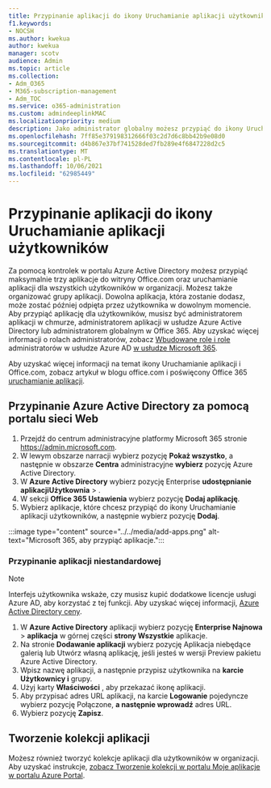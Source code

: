 ```yaml
---
title: Przypinanie aplikacji do ikony Uruchamianie aplikacji użytkowników
f1.keywords:
- NOCSH
ms.author: kwekua
author: kwekua
manager: scotv
audience: Admin
ms.topic: article
ms.collection:
- Adm_O365
- M365-subscription-management
- Adm_TOC
ms.service: o365-administration
ms.custom: admindeeplinkMAC
ms.localizationpriority: medium
description: Jako administrator globalny możesz przypiąć do ikony Uruchamianie aplikacji użytkowników maksymalnie trzy aplikacje.
ms.openlocfilehash: 7ff85e379198312666f03c2d7d6c8bb42b9e08d0
ms.sourcegitcommit: d4b867e37bf741528ded7fb289e4f6847228d2c5
ms.translationtype: MT
ms.contentlocale: pl-PL
ms.lasthandoff: 10/06/2021
ms.locfileid: "62985449"
---
```

# <a name="pin-apps-to-your-users-app-launcher"></a>Przypinanie aplikacji do ikony Uruchamianie aplikacji użytkowników

Za pomocą kontrolek w portalu Azure Active Directory możesz przypiąć maksymalnie trzy aplikacje do witryny Office.com oraz uruchamianie aplikacji dla wszystkich użytkowników w organizacji. Możesz także organizować grupy aplikacji. Dowolna aplikacja, która zostanie dodasz, może zostać później odpięta przez użytkownika w dowolnym momencie. Aby przypiąć aplikację dla użytkowników, musisz być administratorem aplikacji w chmurze, administratorem aplikacji w usłudze Azure Active Directory lub administratorem globalnym w Office 365. Aby uzyskać więcej informacji o rolach administratorów, zobacz [Wbudowane role i role](/azure/active-directory/roles/permissions-reference) administratorów w usłudze Azure AD [w usłudze Microsoft 365](../add-users/about-admin-roles.md). 

Aby uzyskać więcej informacji na temat ikony Uruchamianie aplikacji i Office.com, zobacz [](https://support.microsoft.com/office/79f12104-6fed-442f-96a0-eb089a3f476a) artykuł w blogu office.com i poświęcony Office 365 [uruchamianie aplikacji](https://techcommunity.microsoft.com/t5/office-365-blog/updates-to-office-com-and-the-office-365-app-launcher/ba-p/1150503).

## <a name="use-the-azure-active-directory-portal-to-pin-apps"></a>Przypinanie Azure Active Directory za pomocą portalu sieci Web

1. Przejdź do centrum administracyjne platformy Microsoft 365 stronie <a href="https://go.microsoft.com/fwlink/p/?linkid=2024339" target="_blank">https://admin.microsoft.com</a>.
2. W lewym obszarze narracji wybierz pozycję **Pokaż wszystko**, a następnie w obszarze **Centra** administracyjne **wybierz** pozycję Azure Active Directory.
3. W **Azure Active Directory** wybierz pozycję Enterprise **udostępnianie aplikacjiUżytkownia** > .
4. W sekcji **Office 365 Ustawienia** wybierz pozycję **Dodaj aplikację**.
5. Wybierz aplikacje, które chcesz przypiąć do ikony Uruchamianie aplikacji użytkowników, a następnie wybierz pozycję **Dodaj**.

:::image type="content" source="../../media/add-apps.png" alt-text="Microsoft 365, aby przypiąć aplikacje.":::

### <a name="pin-a-custom-app"></a>Przypinanie aplikacji niestandardowej

> [!NOTE]
> Interfejs użytkownika wskaże, czy musisz kupić dodatkowe licencje usługi Azure AD, aby korzystać z tej funkcji. Aby uzyskać więcej informacji, [Azure Active Directory ceny](https://azure.microsoft.com/pricing/details/active-directory/).

1. W **Azure Active Directory** aplikacji wybierz pozycję **Enterprise Najnowa** >  **aplikacja** w górnej części **strony Wszystkie** aplikacje.
2. Na stronie **Dodawanie aplikacji** wybierz pozycję Aplikacja niebędące  galerią lub Utwórz własną aplikację, jeśli jesteś w wersji Preview pakietu Azure Active Directory. 
3. Wpisz nazwę aplikacji, a następnie przypisz użytkownika na **karcie Użytkownicy i** grupy.
4. Użyj karty **Właściwości** , aby przekazać ikonę aplikacji.
5. Aby przypisać adres URL aplikacji, na karcie **Logowanie** pojedyncze wybierz pozycję Połączone, **a następnie wprowadź** adres URL.
6. Wybierz pozycję **Zapisz**.

## <a name="create-application-collections"></a>Tworzenie kolekcji aplikacji

Możesz również tworzyć kolekcje aplikacji dla użytkowników w organizacji. Aby uzyskać instrukcje, [zobacz Tworzenie kolekcji w portalu Moje aplikacje w portalu Azure Portal](/azure/active-directory/manage-apps/access-panel-collections).